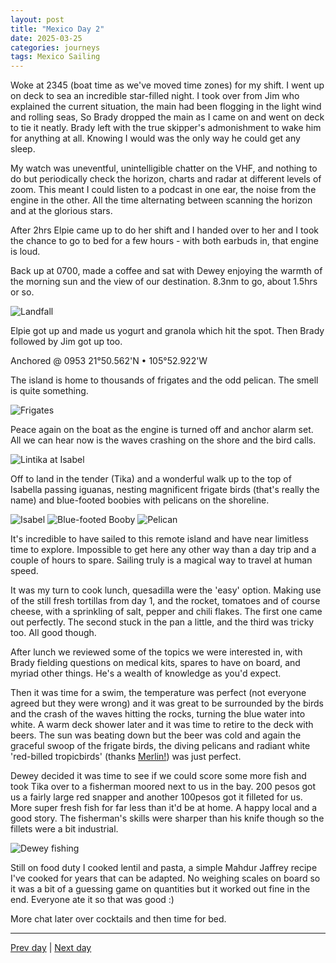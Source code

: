 ```yaml
---
layout: post
title: "Mexico Day 2"
date: 2025-03-25
categories: journeys
tags: Mexico Sailing
---
```



Woke at 2345 (boat time as we've moved time zones) for my shift. I went up on deck to sea an incredible star-filled night. I took over from Jim who explained the current situation, the main had been flogging in the light wind and rolling seas, So Brady dropped the main as I came on and went on deck to tie it neatly. Brady left with the true skipper's admonishment to wake him for anything at all. Knowing I would was the only way he could get any sleep.

My watch was uneventful, unintelligible chatter on the VHF, and nothing to do but periodically check the horizon, charts and radar at different levels of zoom. This meant I could listen to a podcast in one ear, the noise from the engine in the other. All the time alternating between scanning the horizon and  at the glorious stars.

After 2hrs Elpie came up to do her shift and I handed over to her and I took the chance to go to bed for a few hours - with both earbuds in, that engine is loud.

Back up at 0700, made a coffee and sat with Dewey enjoying the warmth of the morning sun and the view of our destination. 8.3nm to go, about 1.5hrs or so.

![Landfall]({{site-url}}/images/landfall.jpg)

Elpie got up and made us yogurt and granola which hit the spot. Then Brady followed by Jim got up too.

Anchored @ 0953 21°50.562'N • 105°52.922'W

The island is home to thousands of frigates and the odd pelican. The smell is quite something.

![Frigates]({{site-url}}/images/frigates.jpg)

Peace again on the boat as the engine is turned off and anchor alarm set. All we can hear now is the waves crashing on the shore and the bird calls.

![Lintika at Isabel]({{site-url}}/images/lintika-isabel.jpg)

Off to land in the tender (Tika) and a wonderful walk up to the top of Isabella passing iguanas,  nesting magnificent frigate birds (that's really the name) and blue-footed boobies with pelicans on the shoreline.

![Isabel]({{site-url}}/images/isabel.jpg)
![Blue-footed Booby]({{site-url}}/images/blue-footed-booby.jpg)
![Pelican]({{site-url}}/images/pelican.jpg)

It's incredible to have sailed to this remote island and have near limitless time to explore. Impossible to get here any other way than a day trip and a couple of hours to spare. Sailing truly is a magical way to travel at human speed.

It was my turn to cook lunch, quesadilla were the 'easy' option. Making use of the still fresh tortillas from day 1, and the rocket, tomatoes and of course cheese, with a sprinkling of salt, pepper and chili flakes. The first one came out perfectly. The second stuck in the pan a little, and the third was tricky too. All good though.  

After lunch we reviewed some of the topics we were interested in, with Brady fielding questions on medical kits, spares to have on board, and myriad other things. He's a wealth of knowledge as you'd expect.

Then it was time for a swim, the temperature was perfect (not everyone agreed but they were wrong) and it was great to be surrounded by the birds and the crash of the waves hitting the rocks, turning the blue water into white. A warm deck shower later and it was time to retire to the deck with beers. The sun was beating down but the beer was cold and again the graceful swoop of the frigate birds, the diving pelicans and radiant white 'red-billed tropicbirds' (thanks [Merlin!][merlin]) was just perfect.

Dewey decided it was time to see if we could score some more fish and took Tika over to a fisherman moored next to us in the bay. 200 pesos got us a fairly large red snapper and another 100pesos got it filleted for us. More super fresh fish for far less than it'd be at home. A happy local and a good story. The fisherman's skills were sharper than his knife though so the fillets were a bit industrial.

![Dewey fishing]({{site-url}}/images/dewey-fishing.jpg)

Still on food duty I cooked lentil and pasta, a simple Mahdur Jaffrey recipe I've cooked for years that can be adapted. No weighing scales on board so it was a bit of a guessing game on quantities but it worked out fine in the end. Everyone ate it so that was good :)  

More chat later over cocktails and then time for bed.

---
[Prev day]({{site-url}}/blog/2025/03/mexico-day1/) | [Next day]({{site-url}}/blog/2025/03/mexico-day3/)

[merlin]: https://merlin.allaboutbirds.org/
